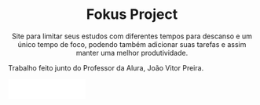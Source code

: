 <h1 align = "center"> Fokus Project</h1>

<p align = "center"> Site para limitar seus estudos com diferentes tempos para descanso e um único tempo de foco, podendo também adicionar suas tarefas
e assim manter uma melhor produtividade.</p>

<p>Trabalho feito junto do Professor da Alura, João Vitor Preira.</p>
<img src = "/imagens/logo.png">
